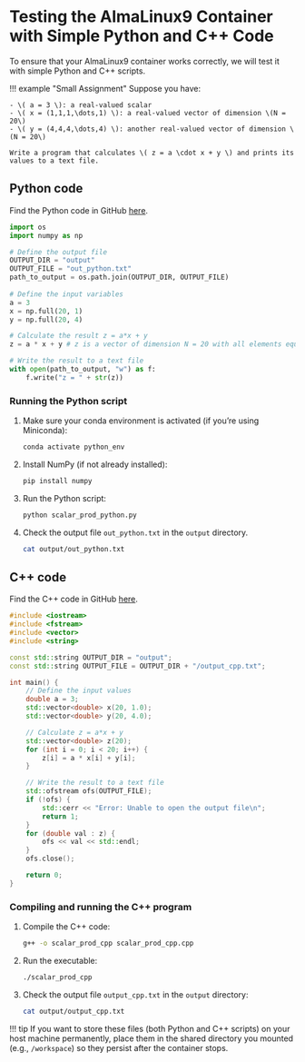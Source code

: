 # Testing the AlmaLinux9 Container with Simple Python and C++ Code

To ensure that your AlmaLinux9 container works correctly, we will test it with simple Python and C++ scripts.

!!! example "Small Assignment"
    Suppose you have:
    
    - \( a = 3 \): a real-valued scalar
    - \( x = (1,1,1,\dots,1) \): a real-valued vector of dimension \(N = 20\)
    - \( y = (4,4,4,\dots,4) \): another real-valued vector of dimension \(N = 20\)

    Write a program that calculates \( z = a \cdot x + y \) and prints its values to a text file.


## Python code

Find the Python code in GitHub [here](https://github.com/niklai99/ScientificComputing4Physics/blob/main/task1/test/scalar_prod_python.py).

```python linenums="1" title="scalar_prod_python.py"
import os
import numpy as np

# Define the output file
OUTPUT_DIR = "output"
OUTPUT_FILE = "out_python.txt"
path_to_output = os.path.join(OUTPUT_DIR, OUTPUT_FILE)
    
# Define the input variables
a = 3
x = np.full(20, 1)
y = np.full(20, 4)

# Calculate the result z = a*x + y
z = a * x + y # z is a vector of dimension N = 20 with all elements equal to 7

# Write the result to a text file
with open(path_to_output, "w") as f:
    f.write("z = " + str(z))
```

### Running the Python script

1. Make sure your conda environment is activated (if you’re using Miniconda):

    ```bash
    conda activate python_env
    ```

2. Install NumPy (if not already installed):

    ```bash
    pip install numpy
    ```

3. Run the Python script:

    ```bash
    python scalar_prod_python.py
    ```

4. Check the output file `out_python.txt` in the `output` directory.

    ```bash
    cat output/out_python.txt
    ```

## C++ code

Find the C++ code in GitHub [here](https://github.com/niklai99/ScientificComputing4Physics/blob/main/task1/test/scalar_prod_cpp.cpp).

```cpp linenums="1" title="scalar_prod_cpp.cpp"
#include <iostream>
#include <fstream>
#include <vector>
#include <string>

const std::string OUTPUT_DIR = "output";
const std::string OUTPUT_FILE = OUTPUT_DIR + "/output_cpp.txt";

int main() {
    // Define the input values
    double a = 3;
    std::vector<double> x(20, 1.0);
    std::vector<double> y(20, 4.0);

    // Calculate z = a*x + y
    std::vector<double> z(20);
    for (int i = 0; i < 20; i++) {
        z[i] = a * x[i] + y[i];
    }

    // Write the result to a text file
    std::ofstream ofs(OUTPUT_FILE);
    if (!ofs) {
        std::cerr << "Error: Unable to open the output file\n";
        return 1;
    }
    for (double val : z) {
        ofs << val << std::endl;
    }
    ofs.close();

    return 0;
}

```

### Compiling and running the C++ program

1. Compile the C++ code:

    ```bash
    g++ -o scalar_prod_cpp scalar_prod_cpp.cpp
    ```

2. Run the executable:

    ```bash
    ./scalar_prod_cpp
    ```

3. Check the output file `output_cpp.txt` in the `output` directory:

    ```bash
    cat output/output_cpp.txt
    ```


!!! tip 
    If you want to store these files (both Python and C++ scripts) on your host machine permanently, place them in the shared directory you mounted (e.g., `/workspace`) so they persist after the container stops.